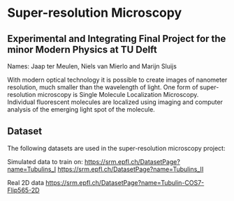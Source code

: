 # Super-resolution Microscopy
## Experimental and Integrating Final Project for the minor Modern Physics at TU Delft
Names: Jaap ter Meulen, Niels van Mierlo and Marijn Sluijs

With modern optical technology it is possible to create images of nanometer resolution, 
much smaller than the wavelength of light. One form of super-resolution microscopy is Single Molecule Localization Microscopy. Individual fluorescent molecules are
localized using imaging and computer analysis of the emerging light spot of the molecule.

## Dataset
The following datasets are used in the super-resolution microscopy project:

Simulated data to train on:
https://srm.epfl.ch/DatasetPage?name=Tubulins_I 
https://srm.epfl.ch/DatasetPage?name=Tubulins_II 
 
Real 2D data
https://srm.epfl.ch/DatasetPage?name=Tubulin-COS7-Flip565-2D
